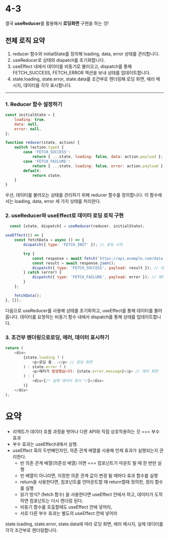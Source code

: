 # 4-3 

결국 **useReducer**를 활용해서 **로딩화면** 구현을 하는 것!
## **전체 로직 요약**
1. reducer 함수와 initialState를 정의해 loading, data, error 상태를 관리합니다.
2. useReducer로 상태와 dispatch를 초기화합니다.
3. useEffect 내에서 데이터를 비동기로 불러오고, dispatch를 통해 FETCH_SUCCESS, FETCH_ERROR 액션을 보내 상태를 업데이트합니다.
4. state.loading, state.error, state.data를 조건부로 렌더링해 로딩 화면, 에러 메시지, 데이터를 각각 표시합니다.
---


### 1. Reducer 함수 설정하기
```javascript
const initialState = {
    loading: true,
    data: null,
    error: null,
};

function reducer(state, action) {
    switch (action.type) {
        case 'FETCH_SUCCESS':
            return { ...state, loading: false, data: action.payload };
        case 'FETCH_FAILURE':
            return { ...state, loading: false, error: action.payload };
        default:
            return state;
    }
}

```
우선, 데이터를 불러오는 상태를 관리하기 위해 reducer 함수를 정의합니다. 이 함수에서는 loading, data, error 세 가지 상태를 처리한다.

### 2. useReducer와 useEffect로 데이터 로딩 로직 구현
```javascript
  const [state, dispatch] = useReducer(reducer, initialState);

useEffect(() => {
    const fetchData = async () => {
        dispatch({ type: 'FETCH_INIT' }); // 로딩 시작

        try {
            const response = await fetch('https://api.example.com/data');
            const result = await response.json();
            dispatch({ type: 'FETCH_SUCCESS', payload: result }); // 데이터 로딩 성공
        } catch (error) {
            dispatch({ type: 'FETCH_FAILURE', payload: error }); // 에러 발생
        }
    };

    fetchData();
}, []);

```
다음으로 useReducer를 사용해 상태를 초기화하고, useEffect를 통해 데이터를 불러옵니다. 데이터를 요청하는 비동기 함수 내에서 dispatch를 통해 상태를 업데이트합니다.

### 3. 조건부 렌더링으로로딩, 에러, 데이터 표시하기
```javascript
return (
    <div>
        {state.loading ? (
            <p>로딩 중...</p> // 로딩 화면
        ) : state.error ? (
            <p>에러가 발생했습니다: {state.error.message}</p> // 에러 화면
        ) : (
            <div>{/* 실제 데이터 표시 */}</div>
        )}
    </div>
);
```

# 요약
- 리액트가 데이터 흐름 과정을 벗어나 다른 API와 직접 상호작용하는 것 === 부수 효과
- 부수 효과는 useEffect내에서 실행.
- useEffect 훅의 두번째인자인, 의존 관계 배열를 사용해 언제 효과가 실행되는지 관리한다.
  - 빈 의존 관계 배열(의존성 배열) 이면 === 컴포넌트가 마운트 될 때 한 번만 실행
  - 빈 배열이 아니라면, 지정한 의존 관계 값이 변경 될 때마다 효과 함수를 실행
  - return을 사용한다면, 컴포넌트를 언마운트할 때 return할때 정의한, 정리 함수를 실행
  - 읽기 방식? (fetch 함수) 을 사용한다면 useEffect 안에서 하고, 데이터가 도착하면 컴포넌트는 다시 렌더링 된다.
  - 비동기 함수를 호출할때도 useEffect 안에 넣어라,
  - 서로 다른 부수 효과는 별도의 useEffect 안에 넣어라

state.loading, state.error, state.data에 따라 로딩 화면, 에러 메시지, 실제 데이터를 각각 조건부로 렌더링합니다.
